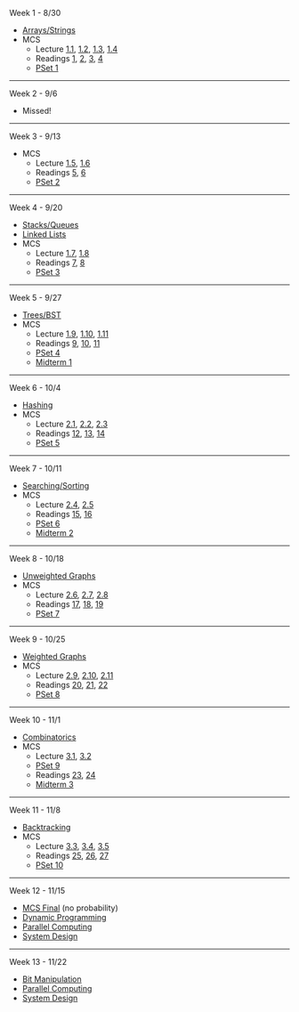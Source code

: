 Week 1 - 8/30
  - [Arrays/Strings](Topics/01_Arrays+Strings.md)
  - MCS 
    - Lecture [1.1](https://ocw.mit.edu/courses/electrical-engineering-and-computer-science/6-042j-mathematics-for-computer-science-spring-2015/proofs/tp1-1), [1.2](https://ocw.mit.edu/courses/electrical-engineering-and-computer-science/6-042j-mathematics-for-computer-science-spring-2015/proofs/tp1-2), [1.3](https://ocw.mit.edu/courses/electrical-engineering-and-computer-science/6-042j-mathematics-for-computer-science-spring-2015/proofs/tp2-1), [1.4](https://ocw.mit.edu/courses/electrical-engineering-and-computer-science/6-042j-mathematics-for-computer-science-spring-2015/proofs/tp2-2)
    - Readings [1](https://ocw.mit.edu/courses/electrical-engineering-and-computer-science/6-042j-mathematics-for-computer-science-spring-2015/readings/MIT6_042JS15_Session1.pdf), [2](https://ocw.mit.edu/courses/electrical-engineering-and-computer-science/6-042j-mathematics-for-computer-science-spring-2015/readings/MIT6_042JS15_Session2.pdf), [3](https://ocw.mit.edu/courses/electrical-engineering-and-computer-science/6-042j-mathematics-for-computer-science-spring-2015/readings/MIT6_042JS15_Session3.pdf), [4](https://ocw.mit.edu/courses/electrical-engineering-and-computer-science/6-042j-mathematics-for-computer-science-spring-2015/readings/MIT6_042JS15_Session4.pdf)
    - [PSet 1](https://ocw.mit.edu/courses/electrical-engineering-and-computer-science/6-042j-mathematics-for-computer-science-spring-2015/assignments/MIT6_042JS15_ps1.pdf)

---
Week 2 - 9/6

 - Missed!

---
Week 3 - 9/13
  - MCS
    - Lecture [1.5](https://ocw.mit.edu/courses/electrical-engineering-and-computer-science/6-042j-mathematics-for-computer-science-spring-2015/proofs/tp3-1), [1.6](https://ocw.mit.edu/courses/electrical-engineering-and-computer-science/6-042j-mathematics-for-computer-science-spring-2015/proofs/tp3-2)
    - Readings [5](https://ocw.mit.edu/courses/electrical-engineering-and-computer-science/6-042j-mathematics-for-computer-science-spring-2015/readings/MIT6_042JS15_Session5.pdf), [6](https://ocw.mit.edu/courses/electrical-engineering-and-computer-science/6-042j-mathematics-for-computer-science-spring-2015/readings/MIT6_042JS15_Session6.pdf)
    - [PSet 2](https://ocw.mit.edu/courses/electrical-engineering-and-computer-science/6-042j-mathematics-for-computer-science-spring-2015/assignments/MIT6_042JS15_ps2.pdf)
---
Week 4 - 9/20
  - [Stacks/Queues](Topics/02_Stacks+Queues.md)
  - [Linked Lists](Topics/03_Linked_Lists.md)
  - MCS
    - Lecture [1.7](https://ocw.mit.edu/courses/electrical-engineering-and-computer-science/6-042j-mathematics-for-computer-science-spring-2015/proofs/tp3-3), [1.8](https://ocw.mit.edu/courses/electrical-engineering-and-computer-science/6-042j-mathematics-for-computer-science-spring-2015/proofs/tp4-1)
    - Readings [7](https://ocw.mit.edu/courses/electrical-engineering-and-computer-science/6-042j-mathematics-for-computer-science-spring-2015/readings/MIT6_042JS15_Session7.pdf), [8](https://ocw.mit.edu/courses/electrical-engineering-and-computer-science/6-042j-mathematics-for-computer-science-spring-2015/readings/MIT6_042JS15_Session8.pdf)
    - [PSet 3](https://ocw.mit.edu/courses/electrical-engineering-and-computer-science/6-042j-mathematics-for-computer-science-spring-2015/assignments/MIT6_042JS15_ps3.pdf)

---
Week 5 - 9/27
  - [Trees/BST](Topics/04_Trees+BST.md)
  - MCS 
    - Lecture [1.9](https://ocw.mit.edu/courses/electrical-engineering-and-computer-science/6-042j-mathematics-for-computer-science-spring-2015/proofs/tp4-2), [1.10](https://ocw.mit.edu/courses/electrical-engineering-and-computer-science/6-042j-mathematics-for-computer-science-spring-2015/proofs/recursive-definition), [1.11](https://ocw.mit.edu/courses/electrical-engineering-and-computer-science/6-042j-mathematics-for-computer-science-spring-2015/proofs/tp4-3)
    - Readings [9](https://ocw.mit.edu/courses/electrical-engineering-and-computer-science/6-042j-mathematics-for-computer-science-spring-2015/readings/MIT6_042JS15_Session9.pdf), [10](https://ocw.mit.edu/courses/electrical-engineering-and-computer-science/6-042j-mathematics-for-computer-science-spring-2015/readings/MIT6_042JS15_Session10.pdf), [11](https://ocw.mit.edu/courses/electrical-engineering-and-computer-science/6-042j-mathematics-for-computer-science-spring-2015/readings/MIT6_042JS15_Session11.pdf)
    - [PSet 4](https://ocw.mit.edu/courses/electrical-engineering-and-computer-science/6-042j-mathematics-for-computer-science-spring-2015/assignments/MIT6_042JS15_ps4.pdf)
    - [Midterm 1](https://ocw.mit.edu/courses/electrical-engineering-and-computer-science/6-042j-mathematics-for-computer-science-spring-2015/exams/MIT6_042JS15_midterm1.pdf)

---
Week 6 - 10/4
  - [Hashing](Topics/05_Hashing.md)
  - MCS
    - Lecture [2.1](https://ocw.mit.edu/courses/electrical-engineering-and-computer-science/6-042j-mathematics-for-computer-science-spring-2015/structures/tp5-1), [2.2](https://ocw.mit.edu/courses/electrical-engineering-and-computer-science/6-042j-mathematics-for-computer-science-spring-2015/structures/tp5-2), [2.3](https://ocw.mit.edu/courses/electrical-engineering-and-computer-science/6-042j-mathematics-for-computer-science-spring-2015/structures/tp6-1)
    - Readings [12](https://ocw.mit.edu/courses/electrical-engineering-and-computer-science/6-042j-mathematics-for-computer-science-spring-2015/readings/MIT6_042JS15_Session12.pdf), [13](https://ocw.mit.edu/courses/electrical-engineering-and-computer-science/6-042j-mathematics-for-computer-science-spring-2015/readings/MIT6_042JS15_Session13.pdf), [14](https://ocw.mit.edu/courses/electrical-engineering-and-computer-science/6-042j-mathematics-for-computer-science-spring-2015/readings/MIT6_042JS15_Session14.pdf)
    - [PSet 5](https://ocw.mit.edu/courses/electrical-engineering-and-computer-science/6-042j-mathematics-for-computer-science-spring-2015/assignments/MIT6_042JS15_ps5.pdf)
    
---
Week 7 - 10/11
  - [Searching/Sorting](Topics/06_Searching+Sorting.md)
  - MCS
    - Lecture [2.4](https://ocw.mit.edu/courses/electrical-engineering-and-computer-science/6-042j-mathematics-for-computer-science-spring-2015/structures/tp6-2), [2.5](https://ocw.mit.edu/courses/electrical-engineering-and-computer-science/6-042j-mathematics-for-computer-science-spring-2015/structures/tp6-3)
    - Readings [15](https://ocw.mit.edu/courses/electrical-engineering-and-computer-science/6-042j-mathematics-for-computer-science-spring-2015/readings/MIT6_042JS15_Session15.pdf), [16](https://ocw.mit.edu/courses/electrical-engineering-and-computer-science/6-042j-mathematics-for-computer-science-spring-2015/readings/MIT6_042JS15_Session16.pdf)
    - [PSet 6](https://ocw.mit.edu/courses/electrical-engineering-and-computer-science/6-042j-mathematics-for-computer-science-spring-2015/assignments/MIT6_042JS15_ps6.pdf)
    - [Midterm 2](https://ocw.mit.edu/courses/electrical-engineering-and-computer-science/6-042j-mathematics-for-computer-science-spring-2015/exams/MIT6_042JS15_midterm2.pdf)

---
Week 8 - 10/18
  - [Unweighted Graphs](Topics/07_Unweighted_Graphs.md)
  - MCS
    - Lecture [2.6](https://ocw.mit.edu/courses/electrical-engineering-and-computer-science/6-042j-mathematics-for-computer-science-spring-2015/structures/tp7-1), [2.7](https://ocw.mit.edu/courses/electrical-engineering-and-computer-science/6-042j-mathematics-for-computer-science-spring-2015/structures/partial-orders-and-equivalence), [2.8](https://ocw.mit.edu/courses/electrical-engineering-and-computer-science/6-042j-mathematics-for-computer-science-spring-2015/structures/tp7-2)
    - Readings [17](https://ocw.mit.edu/courses/electrical-engineering-and-computer-science/6-042j-mathematics-for-computer-science-spring-2015/readings/MIT6_042JS15_Session17.pdf), [18](https://ocw.mit.edu/courses/electrical-engineering-and-computer-science/6-042j-mathematics-for-computer-science-spring-2015/readings/MIT6_042JS15_Session18.pdf), [19](https://ocw.mit.edu/courses/electrical-engineering-and-computer-science/6-042j-mathematics-for-computer-science-spring-2015/readings/MIT6_042JS15_Session19.pdf)
    - [PSet 7](https://ocw.mit.edu/courses/electrical-engineering-and-computer-science/6-042j-mathematics-for-computer-science-spring-2015/assignments/MIT6_042JS15_ps7.pdf)

---
Week 9 - 10/25
  - [Weighted Graphs](Topics/08_Weighted_Graphs.md)
  - MCS
    - Lecture [2.9](https://ocw.mit.edu/courses/electrical-engineering-and-computer-science/6-042j-mathematics-for-computer-science-spring-2015/structures/tp7-3), [2.10](https://ocw.mit.edu/courses/electrical-engineering-and-computer-science/6-042j-mathematics-for-computer-science-spring-2015/structures/tp8-1), [2.11](https://ocw.mit.edu/courses/electrical-engineering-and-computer-science/6-042j-mathematics-for-computer-science-spring-2015/structures/stable-matching)
    - Readings [20](https://ocw.mit.edu/courses/electrical-engineering-and-computer-science/6-042j-mathematics-for-computer-science-spring-2015/readings/MIT6_042JS15_Session20.pdf), [21](https://ocw.mit.edu/courses/electrical-engineering-and-computer-science/6-042j-mathematics-for-computer-science-spring-2015/readings/MIT6_042JS15_Session21.pdf), [22](https://ocw.mit.edu/courses/electrical-engineering-and-computer-science/6-042j-mathematics-for-computer-science-spring-2015/readings/MIT6_042JS15_Session22.pdf)
    - [PSet 8](https://ocw.mit.edu/courses/electrical-engineering-and-computer-science/6-042j-mathematics-for-computer-science-spring-2015/assignments/MIT6_042JS15_ps8.pdf)

---
Week 10 - 11/1
  - [Combinatorics](Topics/09_Combinatorics.md)
  - MCS
    - Lecture [3.1](https://ocw.mit.edu/courses/electrical-engineering-and-computer-science/6-042j-mathematics-for-computer-science-spring-2015/counting/tp8-2), [3.2](https://ocw.mit.edu/courses/electrical-engineering-and-computer-science/6-042j-mathematics-for-computer-science-spring-2015/counting/tp8-3)
    - [PSet 9](https://ocw.mit.edu/courses/electrical-engineering-and-computer-science/6-042j-mathematics-for-computer-science-spring-2015/assignments/MIT6_042JS15_ps9.pdf)
    - Readings [23](https://ocw.mit.edu/courses/electrical-engineering-and-computer-science/6-042j-mathematics-for-computer-science-spring-2015/readings/MIT6_042JS15_Session23.pdf), [24](https://ocw.mit.edu/courses/electrical-engineering-and-computer-science/6-042j-mathematics-for-computer-science-spring-2015/readings/MIT6_042JS15_Session24.pdf)
    - [Midterm 3](https://ocw.mit.edu/courses/electrical-engineering-and-computer-science/6-042j-mathematics-for-computer-science-spring-2015/exams/MIT6_042JS15_midterm3.pdf)

---
Week 11 - 11/8
  - [Backtracking]((Topics/10_Backtracking.md))
  - MCS
    - Lecture [3.3](https://ocw.mit.edu/courses/electrical-engineering-and-computer-science/6-042j-mathematics-for-computer-science-spring-2015/counting/tp9-1), [3.4](https://ocw.mit.edu/courses/electrical-engineering-and-computer-science/6-042j-mathematics-for-computer-science-spring-2015/counting/tp9-2), [3.5](https://ocw.mit.edu/courses/electrical-engineering-and-computer-science/6-042j-mathematics-for-computer-science-spring-2015/counting/tp10-1)
    - Readings [25](https://ocw.mit.edu/courses/electrical-engineering-and-computer-science/6-042j-mathematics-for-computer-science-spring-2015/readings/MIT6_042JS15_Session25.pdf), [26](https://ocw.mit.edu/courses/electrical-engineering-and-computer-science/6-042j-mathematics-for-computer-science-spring-2015/readings/MIT6_042JS15_Session26.pdf), [27](https://ocw.mit.edu/courses/electrical-engineering-and-computer-science/6-042j-mathematics-for-computer-science-spring-2015/readings/MIT6_042JS15_Session27.pdf)
    - [PSet 10](https://ocw.mit.edu/courses/electrical-engineering-and-computer-science/6-042j-mathematics-for-computer-science-spring-2015/assignments/MIT6_042JS15_ps10.pdf)

---
Week 12 - 11/15
  - [MCS Final](https://ocw.mit.edu/courses/electrical-engineering-and-computer-science/6-042j-mathematics-for-computer-science-fall-2010/exams/MIT6_042JF10_final_2008.pdf) (no probability)
  - [Dynamic Programming](Topics/11_DP.md)
  - [Parallel Computing](Topics/14_Parallel_Computing.md)
  - [System Design](Topics/13_System_Design.md)

---
Week 13 - 11/22
  - [Bit Manipulation](Topics/12_Bit_Manipulation.md)
  - [Parallel Computing](Topics/14_Parallel_Computing.md)
  - [System Design](Topics/13_System_Design.md)